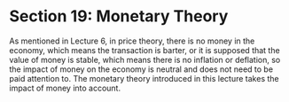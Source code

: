 # Section 19: Monetary Theory

As mentioned in Lecture 6, in price theory, there is no money in the economy, which means the transaction is barter, or it is supposed that the value of money is stable, which means there is no inflation or deflation, so the impact of money on the economy is neutral and does not need to be paid attention to. The monetary theory introduced in this lecture takes the impact of money into account.